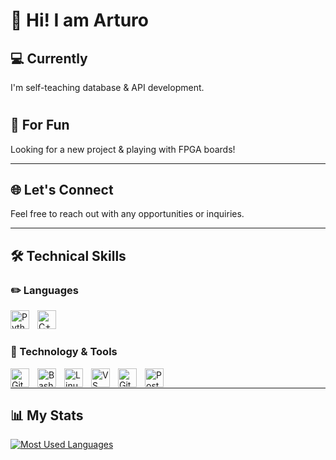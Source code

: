 # :wave: Hi! I am Arturo

## :computer: Currently
I'm self-teaching database & API development. 

#

## :game_die: For Fun 
Looking for a new project & playing with FPGA boards!

---
## :globe_with_meridians: Let's Connect
Feel free to reach out with any opportunities or inquiries. 

---
## 🛠️ Technical Skills

### :pencil2: Languages
<img align ="left" alt="Python" width="30px" style="padding-right:10px;" src="https://cdn.jsdelivr.net/gh/devicons/devicon/icons/python/python-original.svg"/>
<img align ="left" alt="C++" width="30px" style="padding-right:10px;" src="https://cdn.jsdelivr.net/gh/devicons/devicon/icons/cplusplus/cplusplus-original.svg"/>
<br />

#

### :floppy_disk: Technology & Tools
<img align ="left" alt="Git" width="30px" style="padding-right:10px;" src="https://cdn.jsdelivr.net/gh/devicons/devicon/icons/git/git-original.svg"/>
<img align ="left" alt="Bash" width="30px" style="padding-right:10px;" src="https://cdn.jsdelivr.net/gh/devicons/devicon/icons/bash/bash-original.svg"/>
<img align ="left" alt="Linux" width="30px" style="padding-right:10px;" src="https://cdn.jsdelivr.net/gh/devicons/devicon/icons/linux/linux-original.svg"/>
<img align ="left" alt="VS Code" width="30px" style="padding-right:10px;" src="https://cdn.jsdelivr.net/gh/devicons/devicon/icons/vscode/vscode-original.svg"/>
<img align ="left" alt="GitHub" width="30px" style="padding-right:10px;" src="https://cdn.jsdelivr.net/gh/devicons/devicon/icons/github/github-original.svg"/>
<img align ="left" alt="PostgreSQL" width="30px" style="padding-right:10px;" src="https://cdn.jsdelivr.net/gh/devicons/devicon/icons/postgresql/postgresql-original.svg"/>
<br />

---
## :bar_chart: My Stats
[![Most Used Languages](https://github-readme-stats.vercel.app/api/top-langs/?username=kodellektor&layout=compact&theme=transparent)](https://github.com/kodellektor/github-readme)
